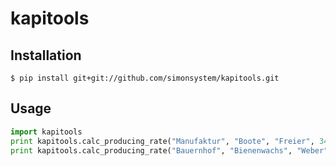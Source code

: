 # kapitools

## Installation

```
$ pip install git+git://github.com/simonsystem/kapitools.git
```

## Usage

```python
import kapitools
print kapitools.calc_producing_rate("Manufaktur", "Boote", "Freier", 34)
print kapitools.calc_producing_rate("Bauernhof", "Bienenwachs", "Weber", 34)
```

